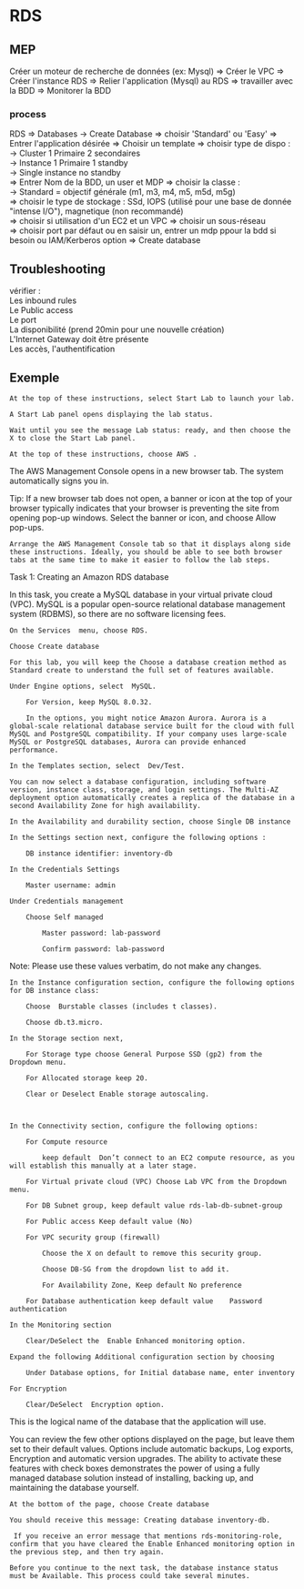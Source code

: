 # RDS
## MEP
Créer un moteur de recherche de données (ex: Mysql) => Créer le VPC => Créer l'instance RDS => Relier l'application (Mysql) au RDS => travailler avec la BDD => Monitorer la BDD
### process
RDS => Databases -> Create Database => choisir 'Standard' ou 'Easy' => Entrer l'application désirée => Choisir un template => choisir type de dispo : \
-> Cluster 1 Primaire 2 secondaires \
-> Instance 1 Primaire 1 standby \
-> Single instance no standby \
=> Entrer Nom de la BDD, un user et MDP => choisir la classe : \
-> Standard = objectif générale (m1, m3, m4, m5, m5d, m5g) \
=> choisir le type de stockage : SSd, IOPS (utilisé pour une base de donnée "intense I/O"), magnetique (non recommandé) \
=> choisir si utilisation d'un EC2 et un VPC  => choisir un sous-réseau \
=> choisir port par défaut ou en saisir un, entrer un mdp ppour la bdd si besoin ou IAM/Kerberos option => Create database

## Troubleshooting
vérifier : \
Les inbound rules \
Le Public access \
Le port \
La disponibilité (prend 20min pour une nouvelle création) \
L'Internet Gateway doit être présente \
Les accès, l'authentification

## Exemple
    At the top of these instructions, select Start Lab to launch your lab.

    A Start Lab panel opens displaying the lab status.

    Wait until you see the message Lab status: ready, and then choose the X to close the Start Lab panel.

    At the top of these instructions, choose AWS .

The AWS Management Console opens in a new browser tab. The system automatically signs you in.

Tip: If a new browser tab does not open, a banner or icon at the top of your browser typically indicates that your browser is preventing the site from opening pop-up windows. Select the banner or icon, and choose Allow pop-ups.

    Arrange the AWS Management Console tab so that it displays along side these instructions. Ideally, you should be able to see both browser tabs at the same time to make it easier to follow the lab steps.

Task 1: Creating an Amazon RDS database

In this task, you create a MySQL database in your virtual private cloud (VPC). MySQL is a popular open-source relational database management system (RDBMS), so there are no software licensing fees.

    On the Services  menu, choose RDS.

    Choose Create database

    For this lab, you will keep the Choose a database creation method as Standard create to understand the full set of features available. 

    Under Engine options, select  MySQL.

        For Version, keep MySQL 8.0.32. 

        In the options, you might notice Amazon Aurora. Aurora is a global-scale relational database service built for the cloud with full MySQL and PostgreSQL compatibility. If your company uses large-scale MySQL or PostgreSQL databases, Aurora can provide enhanced performance.

    In the Templates section, select  Dev/Test.

    You can now select a database configuration, including software version, instance class, storage, and login settings. The Multi-AZ deployment option automatically creates a replica of the database in a second Availability Zone for high availability.

    In the Availability and durability section, choose Single DB instance

    In the Settings section next, configure the following options :

        DB instance identifier: inventory-db

    In the Credentials Settings

        Master username: admin

    Under Credentials management

        Choose Self managed

            Master password: lab-password

            Confirm password: lab-password

Note: Please use these values verbatim, do not make any changes.

    In the Instance configuration section, configure the following options for DB instance class:

        Choose  Burstable classes (includes t classes).

        Choose db.t3.micro.

    In the Storage section next,

        For Storage type choose General Purpose SSD (gp2) from the Dropdown menu.

        For Allocated storage keep 20.

        Clear or Deselect Enable storage autoscaling.

 

    In the Connectivity section, configure the following options: 

        For Compute resource

            keep default  Don’t connect to an EC2 compute resource, as you will establish this manually at a later stage.

        For Virtual private cloud (VPC) Choose Lab VPC from the Dropdown menu.

        For DB Subnet group, keep default value rds-lab-db-subnet-group

        For Public access Keep default value (No)   

        For VPC security group (firewall) 

            Choose the X on default to remove this security group. 

            Choose DB-SG from the dropdown list to add it.

            For Availability Zone, Keep default No preference  

        For Database authentication keep default value    Password authentication

    In the Monitoring section

        Clear/DeSelect the  Enable Enhanced monitoring option.

    Expand the following Additional configuration section by choosing 

        Under Database options, for Initial database name, enter inventory

    For Encryption

        Clear/DeSelect  Encryption option. 

This is the logical name of the database that the application will use.

 You can review the few other options displayed on the page, but leave them set to their default values. Options include automatic backups, Log exports, Encryption and automatic version upgrades. The ability to activate these features with check boxes demonstrates the power of using a fully managed database solution instead of installing, backing up, and maintaining the database yourself.

    At the bottom of the page, choose Create database

    You should receive this message: Creating database inventory-db.

     If you receive an error message that mentions rds-monitoring-role, confirm that you have cleared the Enable Enhanced monitoring option in the previous step, and then try again.

    Before you continue to the next task, the database instance status must be Available. This process could take several minutes.
